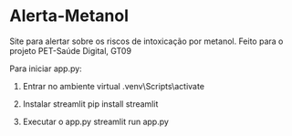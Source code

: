 # Alerta-Metanol
Site para alertar sobre os riscos de intoxicação por metanol. Feito para o projeto PET-Saúde Digital, GT09

Para iniciar app.py:

1) Entrar no ambiente virtual
    .venv\Scripts\activate

2) Instalar streamlit
    pip install streamlit

3) Executar o app.py
    streamlit run app.py
